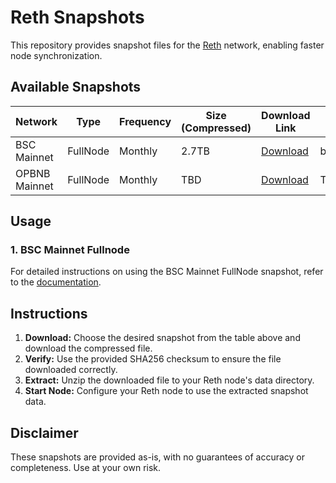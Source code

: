 # Reth Snapshots

This repository provides snapshot files for the [Reth](https://github.com/bnb-chain/reth) network, enabling faster node synchronization.

## Available Snapshots

| Network           | Type           | Frequency | Size (Compressed) | Download Link                               | MD5  |
|-------------------|----------------|-----------|-------------------|-------------------|-----------------------------------|
| BSC Mainnet       | FullNode       | Monthly   | 2.7TB             | [Download](https://pub-c0627345c16f47ab858c9469133073a8.r2.dev/reth-20240819.tar.lz4)    | bbb325df85ed4cb9ee4c65c4102fc12d               |
| OPBNB Mainnet     | FullNode       | Monthly   | TBD               | [Download](https://...)  | TBD               |

## Usage

### 1. BSC Mainnet Fullnode

For detailed instructions on using the BSC Mainnet FullNode snapshot, refer to the [documentation](./guild/bsc-reth-fullnode-snapshot.md).

## Instructions

1. **Download:** Choose the desired snapshot from the table above and download the compressed file.
2. **Verify:** Use the provided SHA256 checksum to ensure the file downloaded correctly.
3. **Extract:** Unzip the downloaded file to your Reth node's data directory.
4. **Start Node:** Configure your Reth node to use the extracted snapshot data.

## Disclaimer

These snapshots are provided as-is, with no guarantees of accuracy or completeness. Use at your own risk.